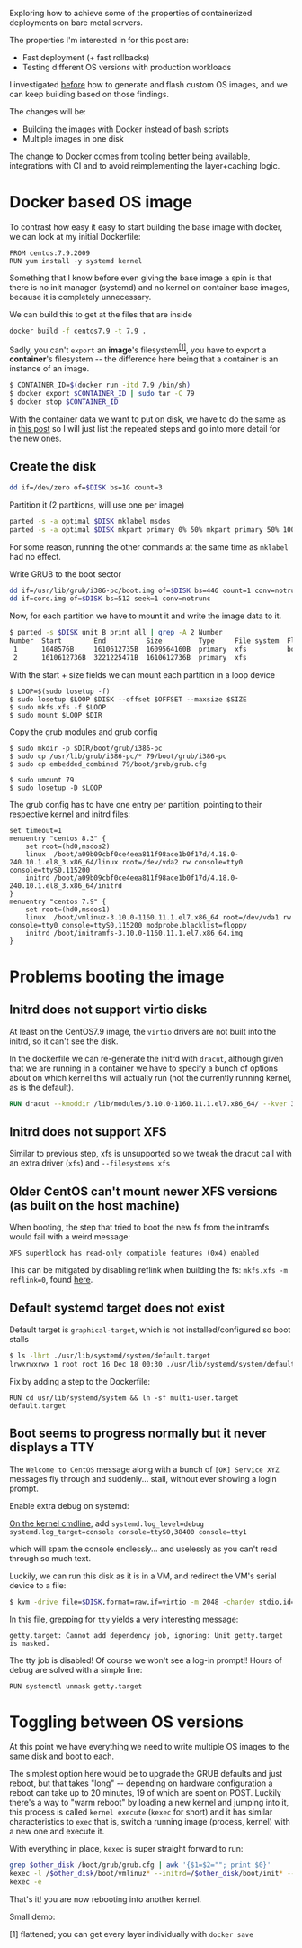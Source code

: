 Exploring how to achieve some of the properties of containerized deployments on bare
metal servers.

The properties I'm interested in for this post are:
* Fast deployment (+ fast rollbacks)
* Testing different OS versions with production workloads

I investigated [before]() how to generate and flash custom OS images, and we can keep building
based on those findings.

The changes will be:
* Building the images with Docker instead of bash scripts
* Multiple images in one disk

The change to Docker comes from tooling better being available, integrations with CI
and to avoid reimplementing the layer+caching logic.

# Docker based OS image

To contrast how easy it easy to start building the base image with docker, we can look at my initial Dockerfile:

```
FROM centos:7.9.2009
RUN yum install -y systemd kernel
```

Something that I know before even giving the base image a spin is that there is no init manager (systemd) and
no kernel on container base images, because it is completely unnecessary.

We can build this to get at the files that are inside

```bash
docker build -f centos7.9 -t 7.9 .
```

Sadly, you can't `export` an **image**'s filesystem<sup><a href='#1'>[1]</a></sup>, you have to export a **container**'s
filesystem -- the difference here being that a container is an instance of an image.

```bash
$ CONTAINER_ID=$(docker run -itd 7.9 /bin/sh)
$ docker export $CONTAINER_ID | sudo tar -C 79
$ docker stop $CONTAINER_ID
```

With the container data we want to put on disk, we have to do the same as in [this post]() so I will just list the
repeated steps and go into more detail for the new ones.

## Create the disk

```bash
dd if=/dev/zero of=$DISK bs=1G count=3
```

Partition it (2 partitions, will use one per image)
```bash
parted -s -a optimal $DISK mklabel msdos
parted -s -a optimal $DISK mkpart primary 0% 50% mkpart primary 50% 100% set 1 boot on
```
For some reason, running the other commands at the same time as `mklabel` had no effect.


Write GRUB to the boot sector
```bash
dd if=/usr/lib/grub/i386-pc/boot.img of=$DISK bs=446 count=1 conv=notrunc
dd if=core.img of=$DISK bs=512 seek=1 conv=notrunc
```

Now, for each partition we have to mount it and write the image data to it.
```bash
$ parted -s $DISK unit B print all | grep -A 2 Number
Number  Start        End          Size         Type     File system  Flags
 1      1048576B     1610612735B  1609564160B  primary  xfs          boot
 2      1610612736B  3221225471B  1610612736B  primary  xfs
```

With the start + size fields we can mount each partition in a loop device
```
$ LOOP=$(sudo losetup -f)
$ sudo losetup $LOOP $DISK --offset $OFFSET --maxsize $SIZE
$ sudo mkfs.xfs -f $LOOP
$ sudo mount $LOOP $DIR
```

Copy the grub modules and grub config
```
$ sudo mkdir -p $DIR/boot/grub/i386-pc
$ sudo cp /usr/lib/grub/i386-pc/* 79/boot/grub/i386-pc
$ sudo cp embedded_combined 79/boot/grub/grub.cfg

$ sudo umount 79
$ sudo losetup -D $LOOP
```

The grub config has to have one entry per partition, pointing to their respective kernel and initrd files:

```
set timeout=1
menuentry "centos 8.3" {
    set root=(hd0,msdos2)
    linux  /boot/a09b09cbf0ce4eea811f98ace1b0f17d/4.18.0-240.10.1.el8_3.x86_64/linux root=/dev/vda2 rw console=tty0 console=ttyS0,115200
    initrd /boot/a09b09cbf0ce4eea811f98ace1b0f17d/4.18.0-240.10.1.el8_3.x86_64/initrd
}
menuentry "centos 7.9" {
    set root=(hd0,msdos1)
    linux  /boot/vmlinuz-3.10.0-1160.11.1.el7.x86_64 root=/dev/vda1 rw console=tty0 console=ttyS0,115200 modprobe.blacklist=floppy
    initrd /boot/initramfs-3.10.0-1160.11.1.el7.x86_64.img
}
```

# Problems booting the image

## Initrd does not support virtio disks

At least on the CentOS7.9 image, the `virtio` drivers are not built into the initrd, so it can't see the disk.

In the dockerfile we can re-generate the initrd with `dracut`, although given that we are running in a container we have
to specify a bunch of options about on which kernel this will actually run (not the currently running kernel, as is the
default).

```Dockerfile
RUN dracut --kmoddir /lib/modules/3.10.0-1160.11.1.el7.x86_64/ --kver 3.10.0-1160.11.1.el7.x86_64 --add-drivers "virtio_blk virtio_scsi xfs" --no-hostonly -M -f /boot/initramfs-3.10.0-1160.11.1.el7.x86_64.img
```

## Initrd does not support XFS

Similar to previous step, xfs is unsupported so we tweak the dracut call with an extra driver (`xfs`) and `--filesystems
xfs`

## Older CentOS can't mount newer XFS versions (as built on the host machine)

When booting, the step that tried to boot the new fs from the initramfs would fail with a weird message:
```
XFS superblock has read-only compatible features (0x4) enabled
```

This can be mitigated by disabling reflink when building the fs: `mkfs.xfs -m reflink=0`, found 
[here](https://github.com/ceph/ceph-csi/issues/966#issuecomment-661703389).

## Default systemd target does not exist

Default target is `graphical-target`, which is not installed/configured so boot stalls

```bash
$ ls -lhrt ./usr/lib/systemd/system/default.target
lrwxrwxrwx 1 root root 16 Dec 18 00:30 ./usr/lib/systemd/system/default.target -> graphical.target
```

Fix by adding a step to the Dockerfile:
```
RUN cd usr/lib/systemd/system && ln -sf multi-user.target default.target
```

## Boot seems to progress normally but it never displays a TTY

The `Welcome to CentOS` message along with a bunch of `[OK] Service XYZ` messages fly through and suddenly... stall,
without ever showing a login prompt.

Enable extra debug on systemd:

[On the kernel cmdline](https://freedesktop.org/wiki/Software/systemd/Debugging/), add 
`systemd.log_level=debug systemd.log_target=console console=ttyS0,38400 console=tty1`

which will spam the console endlessly... and uselessly as you can't read through so much text.

Luckily, we can run this disk as it is in a VM, and redirect the VM's serial device to a file:

```bash
$ kvm -drive file=$DISK,format=raw,if=virtio -m 2048 -chardev stdio,id=char0,logfile=serial.log,signal=off -serial chardev:char0
```

In this file, grepping for `tty` yields a very interesting message:
```
getty.target: Cannot add dependency job, ignoring: Unit getty.target is masked.
```

The tty job is disabled! Of course we won't see a log-in prompt!! Hours of debug are solved with a simple line:
```
RUN systemctl unmask getty.target
```

# Toggling between OS versions

At this point we have everything we need to write multiple OS images to the same disk and boot to each.

The simplest option here would be to upgrade the GRUB defaults and just reboot, but that takes "long" -- depending on
hardware configuration a reboot can take up to 20 minutes, 19 of which are spent on POST. Luckily there's a way to "warm
reboot" by loading a new kernel and jumping into it, this process is called `kernel execute` (`kexec` for short) and it
has similar characteristics to `exec` that is, switch a running image (process, kernel) with a new one and execute it.

With everything in place, `kexec` is super straight forward to run:

```bash
grep $other_disk /boot/grub/grub.cfg | awk '{$1=$2=""; print $0}'
kexec -l /$other_disk/boot/vmlinuz* --initrd=/$other_disk/boot/init* --append="$args"
kexec -e
```

That's it! you are now rebooting into another kernel.

Small demo:
<asciinema-player poster="/images/kexec-demo.svg" src="/casts/kexec-demo.cast" cols="118" rows="31" preload=""></asciinema-player>

<span id='1'>[1] flattened; you can get every layer individually with `docker save`</span>

